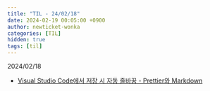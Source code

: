 ```yaml
---
title: "TIL - 24/02/18"
date: 2024-02-19 00:05:00 +0900
author: newticket-wonka
categories: [TIL]
hidden: true
tags: [til]
---
```


2024/02/18

- [Visual Studio Code에서 저장 시 자동 줄바꿈 - Prettier와 Markdown](https://newticket-wonka.github.io/posts/markdown_auto_format/)
